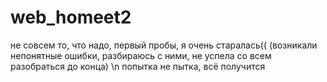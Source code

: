 # web_homeet2

не совсем то, что надо, первый пробы, я очень старалась(( (возникали непонятные ошибки, разбираюсь с ними, не успела со всем разобраться до конца) \n
попытка не пытка, всё получится

